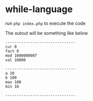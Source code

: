 # while-language

run `php index.php` to execute the code


The outout will be something like below

```
-------------------------------
cur 0
fact 0
mod 1000000007
val 10000

-------------------------------
a 10
b 100
max 100
min 10

-------------------------------

```
